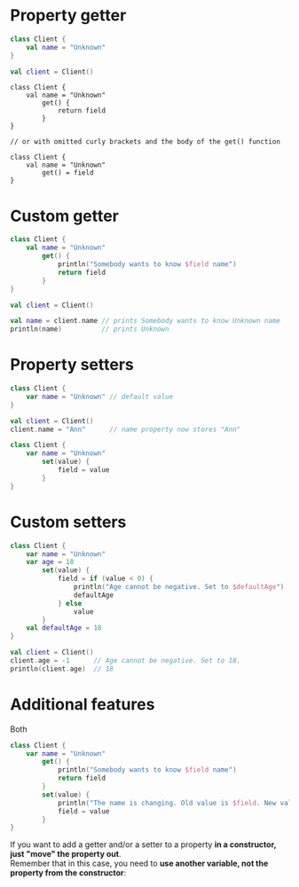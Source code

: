 # Property getter

```kotlin
class Client {
    val name = "Unknown"
}

val client = Client()
```
```kotin
class Client {
    val name = "Unknown"
        get() {
            return field
        }
}

// or with omitted curly brackets and the body of the get() function

class Client {
    val name = "Unknown"
        get() = field
}
```

# Custom getter

```kotlin
class Client {
    val name = "Unknown"
        get() {
            println("Somebody wants to know $field name")
            return field
        }
}

val client = Client()

val name = client.name // prints Somebody wants to know Unknown name
println(name)          // prints Unknown
```

# Property setters
```kotlin
class Client {
    var name = "Unknown" // default value
}

val client = Client()
client.name = "Ann"      // name property now stores "Ann"
```
```kotlin
class Client {
    var name = "Unknown"
        set(value) {
            field = value
        }
}
```

# Custom setters

```kotlin
class Client {
    var name = "Unknown"
    var age = 18
        set(value) {                      
            field = if (value < 0) {
                println("Age cannot be negative. Set to $defaultAge")
                defaultAge
            } else
                value
        }
    val defaultAge = 18
}

val client = Client()
client.age = -1      // Age cannot be negative. Set to 18.
println(client.age)  // 18
```

# Additional features

Both
```kotlin
class Client {
    var name = "Unknown"
        get() {
            println("Somebody wants to know $field name")
            return field
        }
        set(value) {
            println("The name is changing. Old value is $field. New value is $value.")
            field = value
        }
}
```

If you want to add a getter and/or a setter to a property **in a constructor, just "move" the property out**.  
Remember that in this case, you need to **use another variable, not the property from the constructor**:
